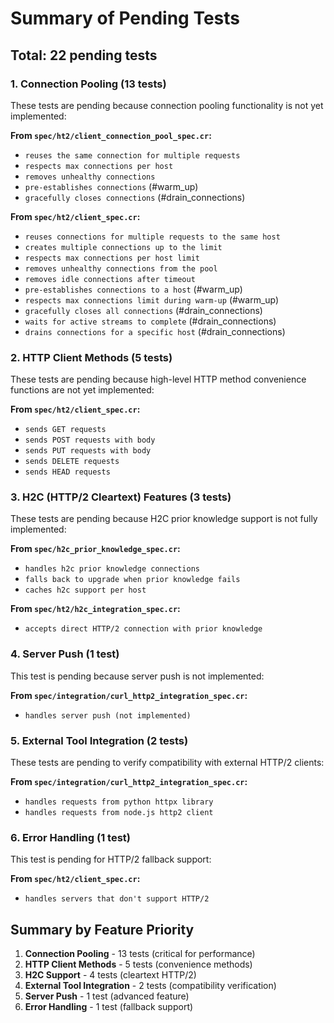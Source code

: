 # Summary of Pending Tests

## Total: 22 pending tests

### 1. Connection Pooling (13 tests)
These tests are pending because connection pooling functionality is not yet implemented:

**From `spec/ht2/client_connection_pool_spec.cr`:**
- `reuses the same connection for multiple requests`
- `respects max connections per host`
- `removes unhealthy connections`
- `pre-establishes connections` (#warm_up)
- `gracefully closes connections` (#drain_connections)

**From `spec/ht2/client_spec.cr`:**
- `reuses connections for multiple requests to the same host`
- `creates multiple connections up to the limit`
- `respects max connections per host limit`
- `removes unhealthy connections from the pool`
- `removes idle connections after timeout`
- `pre-establishes connections to a host` (#warm_up)
- `respects max connections limit during warm-up` (#warm_up)
- `gracefully closes all connections` (#drain_connections)
- `waits for active streams to complete` (#drain_connections)
- `drains connections for a specific host` (#drain_connections)

### 2. HTTP Client Methods (5 tests)
These tests are pending because high-level HTTP method convenience functions are not yet implemented:

**From `spec/ht2/client_spec.cr`:**
- `sends GET requests`
- `sends POST requests with body`
- `sends PUT requests with body`
- `sends DELETE requests`
- `sends HEAD requests`

### 3. H2C (HTTP/2 Cleartext) Features (3 tests)
These tests are pending because H2C prior knowledge support is not fully implemented:

**From `spec/h2c_prior_knowledge_spec.cr`:**
- `handles h2c prior knowledge connections`
- `falls back to upgrade when prior knowledge fails`
- `caches h2c support per host`

**From `spec/ht2/h2c_integration_spec.cr`:**
- `accepts direct HTTP/2 connection with prior knowledge`

### 4. Server Push (1 test)
This test is pending because server push is not implemented:

**From `spec/integration/curl_http2_integration_spec.cr`:**
- `handles server push (not implemented)`

### 5. External Tool Integration (2 tests)
These tests are pending to verify compatibility with external HTTP/2 clients:

**From `spec/integration/curl_http2_integration_spec.cr`:**
- `handles requests from python httpx library`
- `handles requests from node.js http2 client`

### 6. Error Handling (1 test)
This test is pending for HTTP/2 fallback support:

**From `spec/ht2/client_spec.cr`:**
- `handles servers that don't support HTTP/2`

## Summary by Feature Priority
1. **Connection Pooling** - 13 tests (critical for performance)
2. **HTTP Client Methods** - 5 tests (convenience methods)
3. **H2C Support** - 4 tests (cleartext HTTP/2)
4. **External Tool Integration** - 2 tests (compatibility verification)
5. **Server Push** - 1 test (advanced feature)
6. **Error Handling** - 1 test (fallback support)